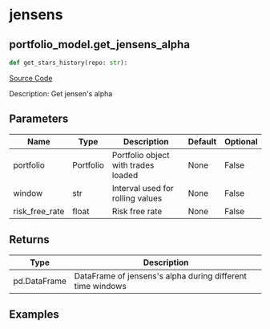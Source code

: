 # jensens

## portfolio_model.get_jensens_alpha

```python
def get_stars_history(repo: str):
```
[Source Code](https://github.com/OpenBB-finance/OpenBBTerminal/tree/main/openbb_terminal/portfolio/portfolio_model.py#L1222)

Description: Get jensen's alpha

## Parameters

| Name | Type | Description | Default | Optional |
| ---- | ---- | ----------- | ------- | -------- |
| portfolio | Portfolio | Portfolio object with trades loaded | None | False |
| window | str | Interval used for rolling values | None | False |
| risk_free_rate | float | Risk free rate | None | False |

## Returns

| Type | Description |
| ---- | ----------- |
| pd.DataFrame | DataFrame of jensens's alpha during different time windows |

## Examples

